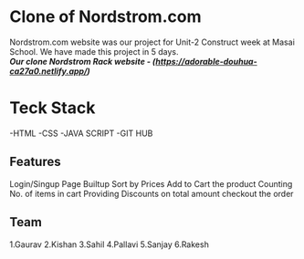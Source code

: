 
# Clone of Nordstrom.com
Nordstrom.com website was our project for Unit-2 Construct week at Masai School.
We have made this project in 5 days.<br />
***Our clone Nordstrom Rack website - (https://adorable-douhua-ca27a0.netlify.app/)***


# Teck  Stack
-HTML
-CSS
-JAVA SCRIPT
-GIT HUB


## Features

Login/Singup
Page Builtup
Sort by Prices
Add to Cart the product
Counting No. of items in cart
Providing Discounts on total amount
checkout the order



## Team

1.Gaurav
2.Kishan
3.Sahil
4.Pallavi
5.Sanjay
6.Rakesh


